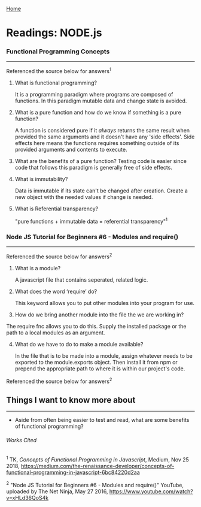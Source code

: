 [Home](README.md)

# Readings: NODE.js

### Functional Programming Concepts
---------------

Referenced the source below for answers<sup>1<sup>

1. What is functional programming?

   It is a programming paradigm where programs are composed of functions. In this paradigm mutable data and change state is avoided.

2. What is a pure function and how do we know if something is a pure function?

   A function is considered pure if it *always* returns the same result when provided the same arguments and it doesn't have any 'side effects'. Side effects here means the functions requires something outside of its provided arguments and contents to execute.  

3. What are the benefits of a pure function?
   Testing code is easier since code that follows this paradigm is generally free of side effects.
   

4. What is immutability?

   Data is immutable if its state can't be changed after creation. Create a new object with the needed values if change is needed.

5. What is Referential transparency?

   "pure functions + immutable data = referential transparency"<sup>1</sup>


### Node JS Tutorial for Beginners #6 - Modules and require()
---------------

Referenced the source below for answers<sup>2<sup>

1. What is a module?

   A javascript file that contains seperated, related logic.

2. What does the word ‘require’ do?

   This keyword allows you to put other modules into your program for use.


3. How do we bring another module into the file the we are working in?

  The require fnc allows you to do this. Supply the installed package or the path to a local modules as an argument.


4. What do we have to do to make a module available?

   In the file that is to be made into a module, assign whatever needs to be exported to the module.exports object. Then install it from npm or prepend the appropriate path to where it is within our project's code.




Referenced the source below for answers<sup>2<sup>

## Things I want to know more about
---------------
* Aside from often being easier to test and read, what are some benefits of functional programming?


###### Works Cited

<sup>1</sup> TK, _Concepts of Functional Programming in Javascript_, Medium, Nov 25 2018, https://medium.com/the-renaissance-developer/concepts-of-functional-programming-in-javascript-6bc84220d2aa

<sup>2</sup> "Node JS Tutorial for Beginners #6 - Modules and require()" YouTube, uploaded by The Net Ninja, May 27 2016, https://www.youtube.com/watch?v=xHLd36QoS4k